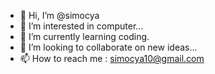 - 👋 Hi, I’m @simocya
- 👀 I’m interested in computer...
- 🌱 I’m currently learning coding.
- 💞️ I’m looking to collaborate on new ideas...
- 📫 How to reach me : simocya10@gmail.com

<!---
simocya/simocya is a ✨ special ✨ repository because its `README.md` (this file) appears on your GitHub profile.
You can click the Preview link to take a look at your changes.
--->

